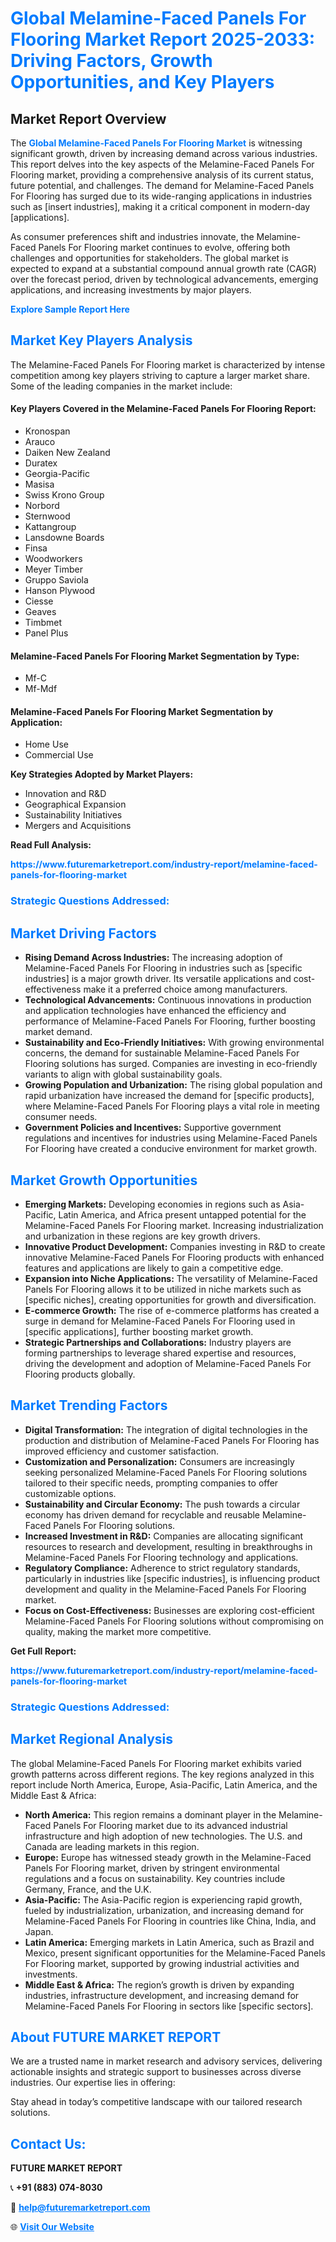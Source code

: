 <h1 style="color: #007BFF;">Global Melamine-Faced Panels For Flooring Market Report 2025-2033: Driving Factors, Growth Opportunities, and Key Players</h1>

<section id="overview">
<h2>Market Report Overview</h2>
<p>The <a href="https://www.futuremarketreport.com/industry-report/melamine-faced-panels-for-flooring-market" style="color: #007BFF; text-decoration: none;"><strong>Global Melamine-Faced Panels For Flooring Market</strong></a> is witnessing significant growth, driven by increasing demand across various industries. This report delves into the key aspects of the Melamine-Faced Panels For Flooring market, providing a comprehensive analysis of its current status, future potential, and challenges. The demand for Melamine-Faced Panels For Flooring has surged due to its wide-ranging applications in industries such as [insert industries], making it a critical component in modern-day [applications].</p>
<p>As consumer preferences shift and industries innovate, the Melamine-Faced Panels For Flooring market continues to evolve, offering both challenges and opportunities for stakeholders. The global market is expected to expand at a substantial compound annual growth rate (CAGR) over the forecast period, driven by technological advancements, emerging applications, and increasing investments by major players.</p>
</section>

<section id="overview">
<p><a href="https://www.futuremarketreport.com/request-sample/reportId=29495" style="color: #007BFF; text-decoration: none;"><strong>Explore Sample Report Here</strong></a></p>
</section>

<section id="key-players">
<h2 style="color: #007BFF;">Market Key Players Analysis</h2>
<p>The Melamine-Faced Panels For Flooring market is characterized by intense competition among key players striving to capture a larger market share. Some of the leading companies in the market include:</p>
<h4>Key Players Covered in the Melamine-Faced Panels For Flooring Report:</h4>
<ul><li>Kronospan</li><li>Arauco</li><li>Daiken New Zealand</li><li>Duratex</li><li>Georgia-Pacific</li><li>Masisa</li><li>Swiss Krono Group</li><li>Norbord</li><li>Sternwood</li><li>Kattangroup</li><li>Lansdowne Boards</li><li>Finsa</li><li>Woodworkers</li><li>Meyer Timber</li><li>Gruppo Saviola</li><li>Hanson Plywood</li><li>Ciesse</li><li>Geaves</li><li>Timbmet</li><li>Panel Plus</li></ul>
<h4>Melamine-Faced Panels For Flooring Market Segmentation by Type:</h4>
<ul><li>Mf-C</li><li>Mf-Mdf</li></ul>

<h4>Melamine-Faced Panels For Flooring Market Segmentation by Application:</h4>
<ul><li>Home Use</li><li>Commercial Use</li></ul>
<p><strong>Key Strategies Adopted by Market Players:</strong></p>
<ul>
<li>Innovation and R&D</li>
<li>Geographical Expansion</li>
<li>Sustainability Initiatives</li>
<li>Mergers and Acquisitions</li>
</ul>
</section>

<section>
<p><strong>Read Full Analysis: </strong></p><a href="https://www.futuremarketreport.com/industry-report/melamine-faced-panels-for-flooring-market" style="color: #007BFF; text-decoration: none;"><strong>https://www.futuremarketreport.com/industry-report/melamine-faced-panels-for-flooring-market</strong></a>
<h3 style="color: #007BFF;">Strategic Questions Addressed:</h3>
</section>

<section id="driving-factors">
<h2 style="color: #007BFF;">Market Driving Factors</h2>
<ul>
<li><strong>Rising Demand Across Industries:</strong> The increasing adoption of Melamine-Faced Panels For Flooring in industries such as [specific industries] is a major growth driver. Its versatile applications and cost-effectiveness make it a preferred choice among manufacturers.</li>
<li><strong>Technological Advancements:</strong> Continuous innovations in production and application technologies have enhanced the efficiency and performance of Melamine-Faced Panels For Flooring, further boosting market demand.</li>
<li><strong>Sustainability and Eco-Friendly Initiatives:</strong> With growing environmental concerns, the demand for sustainable Melamine-Faced Panels For Flooring solutions has surged. Companies are investing in eco-friendly variants to align with global sustainability goals.</li>
<li><strong>Growing Population and Urbanization:</strong> The rising global population and rapid urbanization have increased the demand for [specific products], where Melamine-Faced Panels For Flooring plays a vital role in meeting consumer needs.</li>
<li><strong>Government Policies and Incentives:</strong> Supportive government regulations and incentives for industries using Melamine-Faced Panels For Flooring have created a conducive environment for market growth.</li>
</ul>
</section>

<section id="growth-opportunities">
<h2 style="color: #007BFF;">Market Growth Opportunities</h2>
<ul>
<li><strong>Emerging Markets:</strong> Developing economies in regions such as Asia-Pacific, Latin America, and Africa present untapped potential for the Melamine-Faced Panels For Flooring market. Increasing industrialization and urbanization in these regions are key growth drivers.</li>
<li><strong>Innovative Product Development:</strong> Companies investing in R&D to create innovative Melamine-Faced Panels For Flooring products with enhanced features and applications are likely to gain a competitive edge.</li>
<li><strong>Expansion into Niche Applications:</strong> The versatility of Melamine-Faced Panels For Flooring allows it to be utilized in niche markets such as [specific niches], creating opportunities for growth and diversification.</li>
<li><strong>E-commerce Growth:</strong> The rise of e-commerce platforms has created a surge in demand for Melamine-Faced Panels For Flooring used in [specific applications], further boosting market growth.</li>
<li><strong>Strategic Partnerships and Collaborations:</strong> Industry players are forming partnerships to leverage shared expertise and resources, driving the development and adoption of Melamine-Faced Panels For Flooring products globally.</li>
</ul>
</section>

<section id="trending-factors">
<h2 style="color: #007BFF;">Market Trending Factors</h2>
<ul>
<li><strong>Digital Transformation:</strong> The integration of digital technologies in the production and distribution of Melamine-Faced Panels For Flooring has improved efficiency and customer satisfaction.</li>
<li><strong>Customization and Personalization:</strong> Consumers are increasingly seeking personalized Melamine-Faced Panels For Flooring solutions tailored to their specific needs, prompting companies to offer customizable options.</li>
<li><strong>Sustainability and Circular Economy:</strong> The push towards a circular economy has driven demand for recyclable and reusable Melamine-Faced Panels For Flooring solutions.</li>
<li><strong>Increased Investment in R&D:</strong> Companies are allocating significant resources to research and development, resulting in breakthroughs in Melamine-Faced Panels For Flooring technology and applications.</li>
<li><strong>Regulatory Compliance:</strong> Adherence to strict regulatory standards, particularly in industries like [specific industries], is influencing product development and quality in the Melamine-Faced Panels For Flooring market.</li>
<li><strong>Focus on Cost-Effectiveness:</strong> Businesses are exploring cost-efficient Melamine-Faced Panels For Flooring solutions without compromising on quality, making the market more competitive.</li>
</ul>
</section>

<section>
<p><strong>Get Full Report: </strong></p><a href="https://www.futuremarketreport.com/industry-report/melamine-faced-panels-for-flooring-market" style="color: #007BFF; text-decoration: none;"><strong>https://www.futuremarketreport.com/industry-report/melamine-faced-panels-for-flooring-market</strong></a>
<h3 style="color: #007BFF;">Strategic Questions Addressed:</h3>
</section>


<section id="regional-analysis">
<h2 style="color: #007BFF;">Market Regional Analysis</h2>
<p>The global Melamine-Faced Panels For Flooring market exhibits varied growth patterns across different regions. The key regions analyzed in this report include North America, Europe, Asia-Pacific, Latin America, and the Middle East & Africa:</p>
<ul>
<li><strong>North America:</strong> This region remains a dominant player in the Melamine-Faced Panels For Flooring market due to its advanced industrial infrastructure and high adoption of new technologies. The U.S. and Canada are leading markets in this region.</li>
<li><strong>Europe:</strong> Europe has witnessed steady growth in the Melamine-Faced Panels For Flooring market, driven by stringent environmental regulations and a focus on sustainability. Key countries include Germany, France, and the U.K.</li>
<li><strong>Asia-Pacific:</strong> The Asia-Pacific region is experiencing rapid growth, fueled by industrialization, urbanization, and increasing demand for Melamine-Faced Panels For Flooring in countries like China, India, and Japan.</li>
<li><strong>Latin America:</strong> Emerging markets in Latin America, such as Brazil and Mexico, present significant opportunities for the Melamine-Faced Panels For Flooring market, supported by growing industrial activities and investments.</li>
<li><strong>Middle East & Africa:</strong> The region’s growth is driven by expanding industries, infrastructure development, and increasing demand for Melamine-Faced Panels For Flooring in sectors like [specific sectors].</li>
</ul>
</section>

<footer>
<h2 style="color: #007BFF;">About FUTURE MARKET REPORT</h2>
<p>We are a trusted name in market research and advisory services, delivering actionable insights and strategic support to businesses across diverse industries. Our expertise lies in offering:</p>

<p>Stay ahead in today’s competitive landscape with our tailored research solutions.</p>

<h2 style="color: #007BFF;">Contact Us:</h2>
<p><strong>FUTURE MARKET REPORT</strong></p>
<p>📞 <strong>+91 (883) 074-8030</strong></p>
<p>📧 <strong><a href="mailto:help@futuremarketreport.com" style="color: #007BFF;">help@futuremarketreport.com</a></strong></p>
<p>🌐 <strong><a href="https://www.futuremarketreport.com/" style="color: #007BFF;">Visit Our Website</a></strong></p>
</footer>